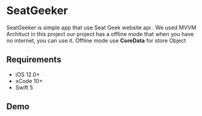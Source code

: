 # SeatGeeker

SeatGeeker is  simple app that use Seat Geek website api .
 We used MVVM Archituct in this project
our project has a offline mode that when you have no internet, you can use it.
Offline mode use __CoreData__ for store Object

## Requirements
- iOS 12.0+
- xCode 10+
- Swift 5


## Demo
